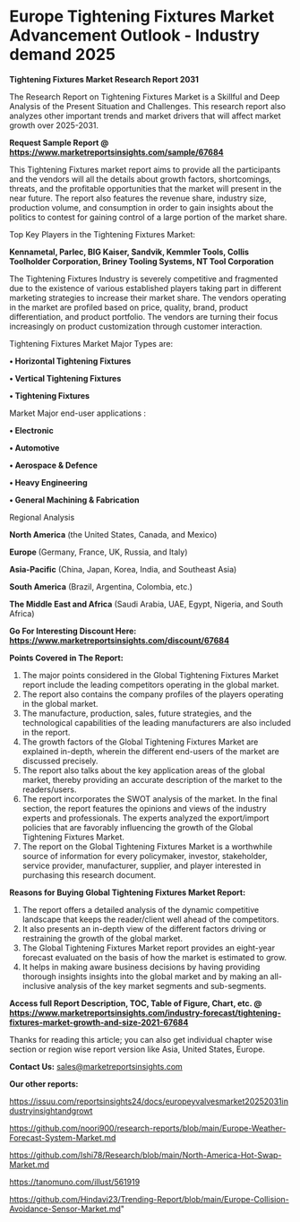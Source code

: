 # Europe Tightening Fixtures Market Advancement Outlook - Industry demand 2025

<strong>Tightening Fixtures Market Research Report 2031</strong>

The Research Report on Tightening Fixtures Market is a Skillful and Deep Analysis of the Present Situation and Challenges. This research report also analyzes other important trends and market drivers that will affect market growth over 2025-2031.

<strong>Request Sample Report @ <a href=https://www.marketreportsinsights.com/sample/67684>https://www.marketreportsinsights.com/sample/67684</a></strong>

This Tightening Fixtures market report aims to provide all the participants and the vendors will all the details about growth factors, shortcomings, threats, and the profitable opportunities that the market will present in the near future. The report also features the revenue share, industry size, production volume, and consumption in order to gain insights about the politics to contest for gaining control of a large portion of the market share.

Top Key Players in the Tightening Fixtures Market:

<strong>Kennametal, Parlec, BIG Kaiser, Sandvik, Kemmler Tools, Collis Toolholder Corporation, Briney Tooling Systems, NT Tool Corporation</strong>

The Tightening Fixtures Industry is severely competitive and fragmented due to the existence of various established players taking part in different marketing strategies to increase their market share. The vendors operating in the market are profiled based on price, quality, brand, product differentiation, and product portfolio. The vendors are turning their focus increasingly on product customization through customer interaction.

Tightening Fixtures Market Major Types are:

<strong>• Horizontal Tightening Fixtures

• Vertical Tightening Fixtures

• Tightening Fixtures</strong>

Market Major end-user applications :

<strong>• Electronic

• Automotive

• Aerospace & Defence

• Heavy Engineering

• General Machining & Fabrication</strong>

Regional Analysis

</u><strong><b>North America</b></strong> (the United States, Canada, and Mexico)

<strong><b>Europe </b></strong>(Germany, France, UK, Russia, and Italy)

<strong><b>Asia-Pacific</b></strong> (China, Japan, Korea, India, and Southeast Asia)

<strong><b>South America</b></strong> (Brazil, Argentina, Colombia, etc.)

<strong><b>The Middle East and Africa</b></strong> (Saudi Arabia, UAE, Egypt, Nigeria, and South Africa)

<strong>Go For Interesting Discount Here: <a href=https://www.marketreportsinsights.com/discount/67684>https://www.marketreportsinsights.com/discount/67684</a></strong>

<strong>Points Covered in The Report:</strong>
<ol>
  <li>The major points considered in the Global Tightening Fixtures Market report include the leading competitors operating in the global market.</li>
  <li>The report also contains the company profiles of the players operating in the global market.</li>
  <li>The manufacture, production, sales, future strategies, and the technological capabilities of the leading manufacturers are also included in the report.</li>
  <li>The growth factors of the Global Tightening Fixtures Market are explained in-depth, wherein the different end-users of the market are discussed precisely.</li>
  <li>The report also talks about the key application areas of the global market, thereby providing an accurate description of the market to the readers/users.</li>
  <li>The report incorporates the SWOT analysis of the market. In the final section, the report features the opinions and views of the industry experts and professionals. The experts analyzed the export/import policies that are favorably influencing the growth of the Global Tightening Fixtures Market.</li>
  <li>The report on the Global Tightening Fixtures Market is a worthwhile source of information for every policymaker, investor, stakeholder, service provider, manufacturer, supplier, and player interested in purchasing this research document.</li>
</ol>
<strong>Reasons for Buying Global Tightening Fixtures Market Report:</strong>

<ol>
  <li>The report offers a detailed analysis of the dynamic competitive landscape that keeps the reader/client well ahead of the competitors.</li>
  <li>It also presents an in-depth view of the different factors driving or restraining the growth of the global market.</li>
  <li>The Global Tightening Fixtures Market report provides an eight-year forecast evaluated on the basis of how the market is estimated to grow.</li>
  <li>It helps in making aware business decisions by having providing thorough insights insights into the global market and by making an all-inclusive analysis of the key market segments and sub-segments.</li>
</ol>
<strong>Access full Report Description, TOC, Table of Figure, Chart, etc. @ <a href=https://www.marketreportsinsights.com/industry-forecast/tightening-fixtures-market-growth-and-size-2021-67684>https://www.marketreportsinsights.com/industry-forecast/tightening-fixtures-market-growth-and-size-2021-67684</a></strong>


Thanks for reading this article; you can also get individual chapter wise section or region wise report version like Asia, United States, Europe.

<strong>Contact Us:</strong>
sales@marketreportsinsights.com

<strong>Our other reports:</strong>

<a href=https://issuu.com/reportsinsights24/docs/europeyvalvesmarket20252031industryinsightandgrowt>https://issuu.com/reportsinsights24/docs/europeyvalvesmarket20252031industryinsightandgrowt</a>

<a href=https://github.com/noori900/research-reports/blob/main/Europe-Weather-Forecast-System-Market.md>https://github.com/noori900/research-reports/blob/main/Europe-Weather-Forecast-System-Market.md</a>

<a href=https://github.com/Ishi78/Research/blob/main/North-America-Hot-Swap-Market.md>https://github.com/Ishi78/Research/blob/main/North-America-Hot-Swap-Market.md</a>

<a href=https://tanomuno.com/illust/561919>https://tanomuno.com/illust/561919</a>

<a href=https://github.com/Hindavi23/Trending-Report/blob/main/Europe-Collision-Avoidance-Sensor-Market.md>https://github.com/Hindavi23/Trending-Report/blob/main/Europe-Collision-Avoidance-Sensor-Market.md</a>"
